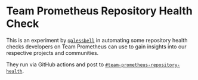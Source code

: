 # Team Prometheus Repository Health Check

This is an experiment by [`@alessbell`](https://github.com/alessbell) in automating some repository health checks developers on Team Prometheus can use to gain insights into our respective projects and communities.

They run via GitHub actions and post to [`#team-prometheus-repository-health`](https://apollograph.slack.com/archives/C06EGAW8Q3F).
